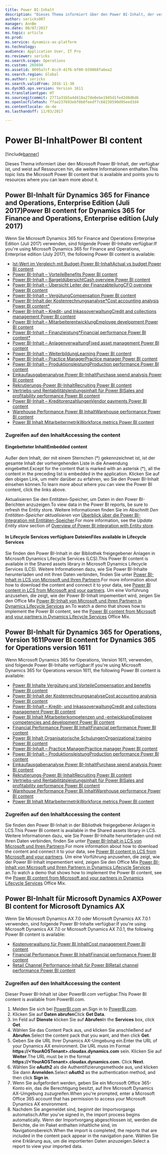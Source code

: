 ```yaml
---
title: Power BI-Inhalt
description: "Dieses Thema informiert über den Power BI-Inhalt, der verfügbar ist, und weist auf Ressourcen hin, die weitere Informationen enthalten."
author: sericks007
manager: AnnBe
ms.date: 08/07/2017
ms.topic: article
ms.prod: 
ms.service: dynamics-ax-platform
ms.technology: 
audience: Application User, IT Pro
ms.reviewer: sericks
ms.search.scope: Operations
ms.custom: 265694
ms.assetid: 0095a7cf-8cc9-41f6-bf00-b59868fa6ea2
ms.search.region: Global
ms.author: sericks
ms.search.validFrom: 2016-11-30
ms.dyn365.ops.version: Version 1611
ms.translationtype: HT
ms.sourcegitcommit: 2771a31b5a4d418a27de0ebe1945d1fed2d8d6d6
ms.openlocfilehash: ffae237693ebf0b0feedf7c60230590d95eed3d4
ms.contentlocale: de-de
ms.lasthandoff: 11/03/2017

---
```


# <a name="power-bi-content"></a><span data-ttu-id="569a0-103">Power BI-Inhalt</span><span class="sxs-lookup"><span data-stu-id="569a0-103">Power BI content</span></span>
[!include[banner](../includes/banner.md)]


<span data-ttu-id="569a0-104">Dieses Thema informiert über den Microsoft Power BI-Inhalt, der verfügbar ist, und weist auf Ressourcen hin, die weitere Informationen enthalten.</span><span class="sxs-lookup"><span data-stu-id="569a0-104">This topic lists the Microsoft Power BI content that is available and points you to resources where you can learn more about it.</span></span>

## <a name="power-bi-content-for-dynamics-365-for-finance-and-operations-enterprise-edition-july-2017"></a><span data-ttu-id="569a0-105">Power BI-Inhalt für Dynamics 365 for Finance and Operations, Enterprise Edition (Juli 2017)</span><span class="sxs-lookup"><span data-stu-id="569a0-105">Power BI content for Dynamics 365 for Finance and Operations, Enterprise edition (July 2017)</span></span>
<span data-ttu-id="569a0-106">Wenn Sie Microsoft Dynamics 365 for Finance and Operations Enterprise Edition (Juli 2017) verwenden, sind folgende Power BI-Inhalte verfügbar:</span><span class="sxs-lookup"><span data-stu-id="569a0-106">If you're using Microsoft Dynamics 365 for Finance and Operations, Enterprise edition (July 2017), the following Power BI content is available:</span></span>

- [<span data-ttu-id="569a0-107">Ist-Wert im Vergleich mit Budget-Power BI-Inhalt</span><span class="sxs-lookup"><span data-stu-id="569a0-107">Actual vs budget Power BI content</span></span>](ledger-budgets-power-bi.md)
- [<span data-ttu-id="569a0-108">Power BI-Inhalt – Vorteile</span><span class="sxs-lookup"><span data-stu-id="569a0-108">Benefits Power BI content</span></span>](benefits-power-bi.md)
- [<span data-ttu-id="569a0-109">Power BI-Inhalt – Bargeldübersicht</span><span class="sxs-lookup"><span data-stu-id="569a0-109">Cash overview Power BI content</span></span>](../../financials/cash-bank-management/Cash-Overview-Power-BI-content.md)
- [<span data-ttu-id="569a0-110">Power BI-Inhalt – Übersicht Leiter der Finanzabteilung</span><span class="sxs-lookup"><span data-stu-id="569a0-110">CFO overview Power BI content</span></span>](CFO-power-bi.md)
- [<span data-ttu-id="569a0-111">Power BI-Inhalt – Vergütung</span><span class="sxs-lookup"><span data-stu-id="569a0-111">Compensation Power BI content</span></span>](compensation-power-bi.md)
- [<span data-ttu-id="569a0-112">Power BI-Inhalt der Kostenrechnungsanalyse*</span><span class="sxs-lookup"><span data-stu-id="569a0-112">Cost accounting analysis Power BI content*</span></span>](cost-accounting-analysis-content-pack.md) 
- [<span data-ttu-id="569a0-113">Power BI-Inhalt – Kredit- und Inkassoverwaltung</span><span class="sxs-lookup"><span data-stu-id="569a0-113">Credit and collections management Power BI content</span></span>](../../financials/accounts-receivable/credit-collections-power-bi.md)
- [<span data-ttu-id="569a0-114">Power BI-Inhalt – Mitarbeiterentwicklung</span><span class="sxs-lookup"><span data-stu-id="569a0-114">Employee development Power BI content</span></span>](employee-development-PBI.md) 
- [<span data-ttu-id="569a0-115">Power BI-Inhalt – Finanzleistung*</span><span class="sxs-lookup"><span data-stu-id="569a0-115">Financial performance Power BI content*</span></span>](financial-performance-power-bi-content-pack.md)
- [<span data-ttu-id="569a0-116">Power BI-Inhalt – Anlagenverwaltung</span><span class="sxs-lookup"><span data-stu-id="569a0-116">Fixed asset management Power BI content</span></span>](../../financials/fixed-assets/Fixed-asset-management-workspace.md)
- [<span data-ttu-id="569a0-117">Power BI-Inhalt – Weiterbildung</span><span class="sxs-lookup"><span data-stu-id="569a0-117">Learning Power BI content</span></span>](learning-power-bi.md)
- [<span data-ttu-id="569a0-118">Power BI-Inhalt – Practice Manager</span><span class="sxs-lookup"><span data-stu-id="569a0-118">Practice manager Power BI content</span></span>](practice-manager-power-bi.md)
- [<span data-ttu-id="569a0-119">Power BI-Inhalt – Produktionsleistung</span><span class="sxs-lookup"><span data-stu-id="569a0-119">Production performance Power BI content</span></span>](production-performance-power-bi.md)
- [<span data-ttu-id="569a0-120">Einkaufausgabenanalyse Power BI-Inhalt</span><span class="sxs-lookup"><span data-stu-id="569a0-120">Purchase spend analysis Power BI content</span></span>](purchase-content-pack-for-power-bi.md) 
- [<span data-ttu-id="569a0-121">Rekrutierungs-Power BI-Inhalt</span><span class="sxs-lookup"><span data-stu-id="569a0-121">Recruiting Power BI content</span></span>](recruiting-analysis-power-bi-content-pack.md) 
- [<span data-ttu-id="569a0-122">Vertriebs-und Rentabilitätsleistungsinhalt für Power BI</span><span class="sxs-lookup"><span data-stu-id="569a0-122">Sales and profitability performance Power BI content</span></span>](sales-profitability-performance-content-pack.md)
- [<span data-ttu-id="569a0-123">Power BI-Inhalt – Kreditorenzahlungen</span><span class="sxs-lookup"><span data-stu-id="569a0-123">Vendor payments Power BI content</span></span>](../../financials/accounts-payable/Vendor-payments-workspace.md)
- [<span data-ttu-id="569a0-124">Warehouse Performance Power BI Inhalt</span><span class="sxs-lookup"><span data-stu-id="569a0-124">Warehouse performance Power BI content</span></span>](warehouse-power-bi-content.md)
- [<span data-ttu-id="569a0-125">Power BI Inhalt Mitarbeitermetrik</span><span class="sxs-lookup"><span data-stu-id="569a0-125">Workforce metrics Power BI content</span></span>](workforce-analysis-power-bi-content-pack.md)  

### <a name="accessing-the-content"></a><span data-ttu-id="569a0-126">Zugreifen auf den Inhalt</span><span class="sxs-lookup"><span data-stu-id="569a0-126">Accessing the content</span></span>

#### <a name="embedded-content"></a><span data-ttu-id="569a0-127">Eingebetteter Inhalt</span><span class="sxs-lookup"><span data-stu-id="569a0-127">Embedded content</span></span>
<span data-ttu-id="569a0-128">Außer dem Inhalt, der mit einem Sternchen (\*) gekennzeichnet ist, ist der gesamte Inhalt der vorhergehenden Liste in die Anwendung eingebettet.</span><span class="sxs-lookup"><span data-stu-id="569a0-128">Except for the content that is marked with an asterisk (\*), all the content in the preceding list is embedded in the application.</span></span> <span data-ttu-id="569a0-129">Klicken Sie auf den obigen Link, um mehr darüber zu erfahren, wo Sie den Power BI-Inhalt einsehen können.</span><span class="sxs-lookup"><span data-stu-id="569a0-129">To learn more about where you can view the Power BI content, click the links above.</span></span>

<span data-ttu-id="569a0-130">Aktualisieren Sie den Entitäten-Speicher, um Daten in den Power BI-Berichten anzuzeigen.</span><span class="sxs-lookup"><span data-stu-id="569a0-130">To view data in the Power BI reports, be sure to refresh the Entity store.</span></span> <span data-ttu-id="569a0-131">Weitere Informationen finden Sie im Abschnitt *Den Entitäten-Speicher aktualisieren* von [Überblick über die Power BI-Integration mit Entitäten-Speicher](power-bi-integration-entity-store.md).</span><span class="sxs-lookup"><span data-stu-id="569a0-131">For more information, see the *Update Entity store* section of [Overview of Power BI integration with Entity store](power-bi-integration-entity-store.md).</span></span>

#### <a name="files-available-in-lifecycle-services"></a><span data-ttu-id="569a0-132">In Lifecycle Services verfügbare Dateien</span><span class="sxs-lookup"><span data-stu-id="569a0-132">Files available in Lifecycle Services</span></span>
<span data-ttu-id="569a0-133">Sie finden den Power BI-Inhalt in der Bibliothek freigegebener Anlagen in Microsoft Dynamics Lifecycle Services (LCS).</span><span class="sxs-lookup"><span data-stu-id="569a0-133">This Power BI content is available in the Shared assets library in Microsoft Dynamics Lifecycle Services (LCS).</span></span> <span data-ttu-id="569a0-134">Weitere Informationen dazu, wie Sie Power BI-Inhalte herunterladen und mit Ihren Daten verbinden, finden Sie unter [Power BI-Inhalt in LCS von Microsoft und Ihren Partnern](power-bi-content-microsoft-partners.md).</span><span class="sxs-lookup"><span data-stu-id="569a0-134">For more information about how to download the content and connect it to your data, see [Power BI content in LCS from Microsoft and your partners](power-bi-content-microsoft-partners.md).</span></span> <span data-ttu-id="569a0-135">Um eine Vorführung anzusehen, die zeigt, wie der Power BI-Inhalt impementiert wird, zeigen Sie den Office Mix [Power BI-Inhalt von Microsoft und Ihren Partnern in Dynamics Lifecycle Services](https://mix.office.com/watch/9puyb1b2xs1w) an.</span><span class="sxs-lookup"><span data-stu-id="569a0-135">To watch a demo that shows how to implement the Power BI content, see the [Power BI content from Microsoft and your partners in Dynamics Lifecycle Services](https://mix.office.com/watch/9puyb1b2xs1w) Office Mix.</span></span>

## <a name="power-bi-content-for-dynamics-365-for-operations-version-1611"></a><span data-ttu-id="569a0-136">Power BI-Inhalt für Dynamics 365 for Operations, Version 1611</span><span class="sxs-lookup"><span data-stu-id="569a0-136">Power BI content for Dynamics 365 for Operations version 1611</span></span>
<span data-ttu-id="569a0-137">Wenn Microsoft Dynamics 365 for Operations, Version 1611, verwenden, sind folgende Power BI-Inhalte verfügbar:</span><span class="sxs-lookup"><span data-stu-id="569a0-137">If you're using Microsoft Dynamics 365 for Operations version 1611, the following Power BI content is available:</span></span>

- [<span data-ttu-id="569a0-138">Power BI Inhalte Vergütung und Vorteile</span><span class="sxs-lookup"><span data-stu-id="569a0-138">Compensation and benefits Power BI content</span></span>](compensation-and-benefits-analysis-power-bi-content-pack.md)   
- [<span data-ttu-id="569a0-139">Power BI-Inhalt der Kostenrechnungsanalyse</span><span class="sxs-lookup"><span data-stu-id="569a0-139">Cost accounting analysis Power BI content</span></span>](cost-accounting-analysis-content-pack.md) 
- [<span data-ttu-id="569a0-140">Power BI-Inhalt – Kredit- und Inkassoverwaltung</span><span class="sxs-lookup"><span data-stu-id="569a0-140">Credit and collections management Power BI content</span></span>](../../financials/accounts-receivable/credit-collections-power-bi.md)
- [<span data-ttu-id="569a0-141">Power BI Inhalt Mitarbeiterkompetenzen und -entwicklung</span><span class="sxs-lookup"><span data-stu-id="569a0-141">Employee competencies and development Power BI content</span></span>](employee-competencies-and-development-analysis-power-bi-content-pack.md) 
- [<span data-ttu-id="569a0-142">Financial Performance Power BI Inhalt</span><span class="sxs-lookup"><span data-stu-id="569a0-142">Financial performance Power BI content</span></span>](financial-performance-power-bi-content-pack.md)
- [<span data-ttu-id="569a0-143">Power BI Inhalt Organisatorische Schulungen</span><span class="sxs-lookup"><span data-stu-id="569a0-143">Organizational training Power BI content</span></span>](organizational-training-analysis-power-bi-content-pack.md) 
- [<span data-ttu-id="569a0-144">Power BI-Inhalt – Practice Manager</span><span class="sxs-lookup"><span data-stu-id="569a0-144">Practice manager Power BI content</span></span>](practice-manager-power-bi.md)
- [<span data-ttu-id="569a0-145">Power BI-Inhalt – Produktionsleistung</span><span class="sxs-lookup"><span data-stu-id="569a0-145">Production performance Power BI content</span></span>](production-performance-power-bi.md)
- [<span data-ttu-id="569a0-146">Einkaufausgabenanalyse Power BI-Inhalt</span><span class="sxs-lookup"><span data-stu-id="569a0-146">Purchase spend analysis Power BI content</span></span>](purchase-content-pack-for-power-bi.md) 
- [<span data-ttu-id="569a0-147">Rekrutierungs-Power BI-Inhalt</span><span class="sxs-lookup"><span data-stu-id="569a0-147">Recruiting Power BI content</span></span>](recruiting-analysis-power-bi-content-pack.md) 
- [<span data-ttu-id="569a0-148">Vertriebs-und Rentabilitätsleistungsinhalt für Power BI</span><span class="sxs-lookup"><span data-stu-id="569a0-148">Sales and profitability performance Power BI content</span></span>](sales-profitability-performance-content-pack.md)
- [<span data-ttu-id="569a0-149">Warehouse Performance Power BI Inhalt</span><span class="sxs-lookup"><span data-stu-id="569a0-149">Warehouse performance Power BI content</span></span>](warehouse-power-bi-content.md)
- [<span data-ttu-id="569a0-150">Power BI Inhalt Mitarbeitermetrik</span><span class="sxs-lookup"><span data-stu-id="569a0-150">Workforce metrics Power BI content</span></span>](workforce-analysis-power-bi-content-pack.md)  

### <a name="accessing-the-content"></a><span data-ttu-id="569a0-151">Zugreifen auf den Inhalt</span><span class="sxs-lookup"><span data-stu-id="569a0-151">Accessing the content</span></span>
<span data-ttu-id="569a0-152">Sie finden den Power BI-Inhalt in der Bibliothek freigegebener Anlagen in LCS.</span><span class="sxs-lookup"><span data-stu-id="569a0-152">This Power BI content is available in the Shared assets library in LCS.</span></span> <span data-ttu-id="569a0-153">Weitere Informationen dazu, wie Sie Power BI-Inhalte herunterladen und mit Ihren Daten verbinden, finden Sie unter [Power BI-Inhalt in LCS von Microsoft und Ihren Partnern](power-bi-content-microsoft-partners.md).</span><span class="sxs-lookup"><span data-stu-id="569a0-153">For more information about how to download the content and connect it to your data, see [Power BI content in LCS from Microsoft and your partners](power-bi-content-microsoft-partners.md).</span></span> <span data-ttu-id="569a0-154">Um eine Vorführung anzusehen, die zeigt, wie der Power BI-Inhalt impementiert wird, zeigen Sie den Office Mix [Power BI-Inhalt von Microsoft und Ihren Partnern in Dynamics Lifecycle Services](https://mix.office.com/watch/9puyb1b2xs1w) an.</span><span class="sxs-lookup"><span data-stu-id="569a0-154">To watch a demo that shows how to implement the Power BI content, see the [Power BI content from Microsoft and your partners in Dynamics Lifecycle Services](https://mix.office.com/watch/9puyb1b2xs1w) Office Mix.</span></span>

## <a name="power-bi-content-for-microsoft-dynamics-ax"></a><span data-ttu-id="569a0-155">Power BI-Inhalt für Microsoft Dynamics AX</span><span class="sxs-lookup"><span data-stu-id="569a0-155">Power BI content for Microsoft Dynamics AX</span></span>
<span data-ttu-id="569a0-156">Wenn Sie Microsoft Dynamics AX 7.0 oder Microsoft Dynamics AX 7.0.1 verwenden, sind folgende Power BI-Inhalte verfügbar:</span><span class="sxs-lookup"><span data-stu-id="569a0-156">If you're using Microsoft Dynamics AX 7.0 or Microsoft Dynamics AX 7.0.1, the following Power BI content is available:</span></span>

- [<span data-ttu-id="569a0-157">Kostenverwaltung für Power BI Inhalt</span><span class="sxs-lookup"><span data-stu-id="569a0-157">Cost management Power BI content</span></span>](cost-management-content-pack.md)    
- [<span data-ttu-id="569a0-158">Financial Performance Power BI Inhalt</span><span class="sxs-lookup"><span data-stu-id="569a0-158">Financial performance Power BI content</span></span>](financial-performance-power-bi-content-pack.md)
- [<span data-ttu-id="569a0-159">Retail Channel Performance-Inhalt für Power BI</span><span class="sxs-lookup"><span data-stu-id="569a0-159">Retail channel performance Power BI content</span></span>](retail-channel-performance-dashboard-power-bi-data.md) 

### <a name="accessing-the-content"></a><span data-ttu-id="569a0-160">Zugreifen auf den Inhalt</span><span class="sxs-lookup"><span data-stu-id="569a0-160">Accessing the content</span></span>
<span data-ttu-id="569a0-161">Dieser Power BI-Inhalt ist über PowerBI.com verfügbar.</span><span class="sxs-lookup"><span data-stu-id="569a0-161">This Power BI content is available from PowerBI.com.</span></span>

1. <span data-ttu-id="569a0-162">Melden Sie sich bei [PowerBI.com](https://www.powerbi.com/) an.</span><span class="sxs-lookup"><span data-stu-id="569a0-162">Sign in to [PowerBI.com](https://www.powerbi.com/).</span></span>
2. <span data-ttu-id="569a0-163">Klicken Sie auf **Daten abrufen**</span><span class="sxs-lookup"><span data-stu-id="569a0-163">Click **Get Data**.</span></span>
3. <span data-ttu-id="569a0-164">Im Feld auf **Dienste** klicken Sie auf **Abrufen**</span><span class="sxs-lookup"><span data-stu-id="569a0-164">In the **Services** box, click **Get**.</span></span>
4. <span data-ttu-id="569a0-165">Wählen Sie das Content Pack aus, und klicken Sie anschließend auf **Abrufen**.</span><span class="sxs-lookup"><span data-stu-id="569a0-165">Select the content pack that you want, and then click **Get**.</span></span>
5. <span data-ttu-id="569a0-166">Geben Sie die URL Ihrer Dynamics AX-Umgebung ein.</span><span class="sxs-lookup"><span data-stu-id="569a0-166">Enter the URL of your Dynamics AX environment.</span></span> <span data-ttu-id="569a0-167">Die URL muss im Format **https://&lt;YourAOSTenant&gt;.cloudax.dynamics.com** sein. Klicken Sie auf **Weiter**.</span><span class="sxs-lookup"><span data-stu-id="569a0-167">The URL must be in the format **https://&lt;YourAOSTenant&gt;.cloudax.dynamics.com**. Click **Next**.</span></span>
6. <span data-ttu-id="569a0-168">Wählen Sie **oAuth2** als die Authentifizierungsmethode aus, und klicken Sie dann **Anmelden**.</span><span class="sxs-lookup"><span data-stu-id="569a0-168">Select **oAuth2** as the authentication method, and then click **Sign in**.</span></span>
7. <span data-ttu-id="569a0-169">Wenn Sie aufgefordert werden, geben Sie ein Microsoft Office 365-Konto ein, das die Berechtigung besitzt, auf Ihre Microsoft Dynamics AX-Umgebung zuzugreifen.</span><span class="sxs-lookup"><span data-stu-id="569a0-169">When you're prompted, enter a Microsoft Office 365 account that has permission to access your Microsoft Dynamics AX environment.</span></span>
8. <span data-ttu-id="569a0-170">Nachdem Sie angemeldet sind, beginnt der Importvorgangs automatisch.</span><span class="sxs-lookup"><span data-stu-id="569a0-170">After you've signed in, the import process begins automatically.</span></span> <span data-ttu-id="569a0-171">Wenn der Importvorgang abgeschlossen ist, werden die Berichte, die im Paket enthalten inhaltliche sind, im Navigationsbereich.</span><span class="sxs-lookup"><span data-stu-id="569a0-171">When the import is completed, the reports that are included in the content pack appear in the navigation pane.</span></span> <span data-ttu-id="569a0-172">Wählen Sie eine Erklärung aus, um die importierten Daten anzuzeigen.</span><span class="sxs-lookup"><span data-stu-id="569a0-172">Select a report to view your imported data.</span></span>

